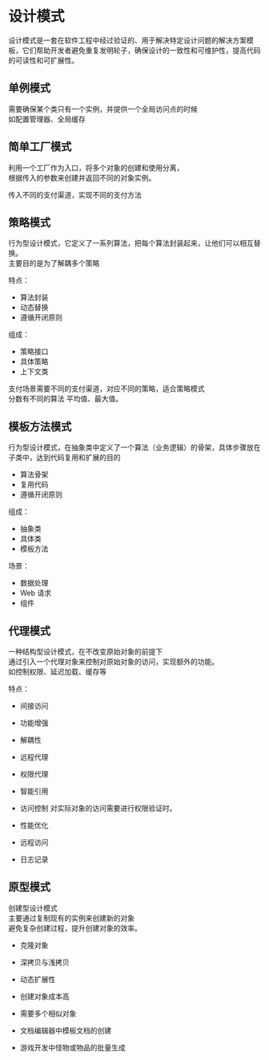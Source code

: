 # 设计模式

设计模式是一套在软件工程中经过验证的、用于解决特定设计问题的解决方案模板，它们帮助开发者避免重复发明轮子，确保设计的一致性和可维护性，提高代码的可读性和可扩展性。  

## 单例模式

需要确保某个类只有一个实例，并提供一个全局访问点的时候  
如配置管理器、全局缓存  

## 简单工厂模式

利用一个工厂作为入口，将多个对象的创建和使用分离，  
根据传入的参数来创建并返回不同的对象实例。  

传入不同的支付渠道，实现不同的支付方法  

## 策略模式  

行为型设计模式，它定义了一系列算法，把每个算法封装起来，让他们可以相互替换。  
主要目的是为了解耦多个策略  

特点：  
- 算法封装  
- 动态替换  
- 遵循开闭原则

组成：  
- 策略接口  
- 具体策略  
- 上下文类  

支付场景需要不同的支付渠道，对应不同的策略，适合策略模式  
分数有不同的算法 平均值、最大值。

## 模板方法模式

行为型设计模式，在抽象类中定义了一个算法（业务逻辑）的骨架，具体步骤放在子类中，达到代码复用和扩展的目的  
- 算法骨架  
- 复用代码  
- 遵循开闭原则  

组成：  
- 抽象类
- 具体类  
- 模板方法  

场景：  
- 数据处理
- Web 请求  
- 组件  

## 代理模式

一种结构型设计模式，在不改变原始对象的前提下  
通过引入一个代理对象来控制对原始对象的访问，实现额外的功能。  
如控制权限、延迟加载、缓存等  


特点：  
- 间接访问  
- 功能增强  
- 解耦性  

- 远程代理  
- 权限代理  
- 智能引用  

- 访问控制
  对实际对象的访问需要进行权限验证时。
- 性能优化
- 远程访问
- 日志记录

## 原型模式

创建型设计模式  
主要通过复制现有的实例来创建新的对象  
避免复杂创建过程，提升创建对象的效率。  

- 克隆对象  
- 深拷贝与浅拷贝  
- 动态扩展性  

- 创建对象成本高  
- 需要多个相似对象  

- 文档编辑器中模板文档的创建  
- 游戏开发中怪物或物品的批量生成  

